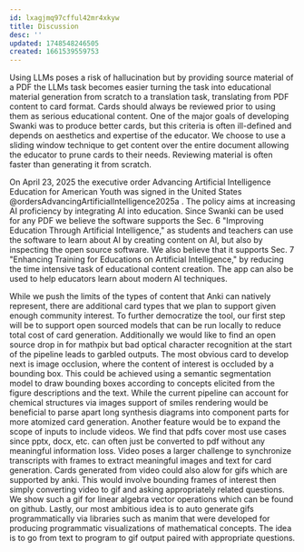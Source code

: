 ```yaml
---
id: lxagjmq97cfful42mr4xkyw
title: Discussion
desc: ''
updated: 1748548246505
created: 1661539559753
---
```

Using LLMs poses a risk of hallucination but by providing source material of a PDF the LLMs task becomes easier turning the task into educational material generation from scratch to a translation task, translating from PDF content to card format. Cards should always be reviewed prior to using them as serious educational content. One of the major goals of developing Swanki was to produce better cards, but this criteria is often ill-defined and depends on aesthetics and expertise of the educator. We choose to use a sliding window technique to get content over the entire document allowing the educator to prune cards to their needs. Reviewing material is often faster than generating it from scratch.

On April 23, 2025 the executive order Advancing Artificial Intelligence Education for American Youth was signed in the United States  @ordersAdvancingArtificialIntelligence2025a . The policy aims at increasing AI proficiency by integrating AI into education. Since Swanki can be used for any PDF we believe the software supports the Sec. 6 "Improving Education Through Artificial Intelligence," as students and teachers can use the software to learn about AI by creating content on AI, but also by inspecting the open source software. We also believe that it supports Sec. 7 "Enhancing Training for Educations on Artificial Intelligence," by reducing the time intensive task of educational content creation. The app can also be used to help educators learn about modern AI techniques.

While we push the limits of the types of content that Anki can natively represent, there are additional card types that we plan to support given enough community interest. To further democratize the tool, our first step will be to support open sourced models that can be run locally to reduce total cost of card generation. Additionally we would like to find an open source drop in for mathpix but bad optical character recognition at the start of the pipeline leads to garbled outputs. The most obvious card to develop next is image occlusion, where the content of interest is occluded by a bounding box. This could be achieved using a semantic segmentation model to draw bounding boxes according to concepts elicited from the figure descriptions and the text. While the current pipeline can account for chemical structures via images support of smiles rendering would be beneficial to parse apart long synthesis diagrams into component parts for more atomized card generation. Another feature would be to expand the scope of inputs to include videos. We find that pdfs cover most use cases since pptx, docx, etc. can often just be converted to pdf without any meaningful information loss. Video poses a larger challenge to synchronize transcripts with frames to extract meaningful images and text for card generation. Cards generated from video could also alow for gifs which are supported by anki. This would involve bounding frames of interest then simply converting video to gif and asking appropriately related questions. We show such a gif for linear algebra vector operations which can be found on github. Lastly, our most ambitious idea is to auto generate gifs programmatically via libraries such as manim that were developed for producing programmatic visualizations of mathematical concepts. The idea is to go from text to program to gif output paired with appropriate questions.

